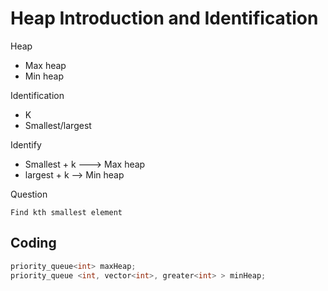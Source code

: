 # Heap Introduction and Identification

Heap

- Max heap
- Min heap

Identification

- K
- Smallest/largest

Identify

- Smallest + k ---> Max heap
- largest + k --> Min heap

Question

    Find kth smallest element

## Coding

```cpp
priority_queue<int> maxHeap;
priority_queue <int, vector<int>, greater<int> > minHeap;
```
